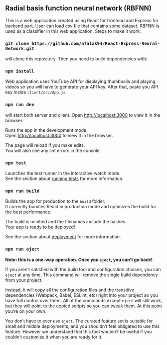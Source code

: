 
## Radial basis function neural network (RBFNN)

This is a web application created using React for frontend and Express for backend part. User can load csv file that contains
some dataset. RBFNN is used as a classifier in this web application. Steps to make it work:

### `git clone https://github.com/afalak94/React-Express-Neural-Network.git`
will clone this repository. Then you need to build dependencies with:

### `npm install`

Web application uses YouTube API for displaying thumbnails and playing videos so you will have to generate your API key. 
After that, paste you API key inside `client/src/App.js`.

### `npm run dev`
will start both server and client. Open [http://localhost:3000](http://localhost:3000) to view it in the browser.

Runs the app in the development mode.<br>
Open [http://localhost:3000](http://localhost:3000) to view it in the browser.

The page will reload if you make edits.<br>
You will also see any lint errors in the console.

### `npm test`

Launches the test runner in the interactive watch mode.<br>
See the section about [running tests](https://facebook.github.io/create-react-app/docs/running-tests) for more information.

### `npm run build`

Builds the app for production to the `build` folder.<br>
It correctly bundles React in production mode and optimizes the build for the best performance.

The build is minified and the filenames include the hashes.<br>
Your app is ready to be deployed!

See the section about [deployment](https://facebook.github.io/create-react-app/docs/deployment) for more information.

### `npm run eject`

**Note: this is a one-way operation. Once you `eject`, you can’t go back!**

If you aren’t satisfied with the build tool and configuration choices, you can `eject` at any time. This command will remove the single build dependency from your project.

Instead, it will copy all the configuration files and the transitive dependencies (Webpack, Babel, ESLint, etc) right into your project so you have full control over them. All of the commands except `eject` will still work, but they will point to the copied scripts so you can tweak them. At this point you’re on your own.

You don’t have to ever use `eject`. The curated feature set is suitable for small and middle deployments, and you shouldn’t feel obligated to use this feature. However we understand that this tool wouldn’t be useful if you couldn’t customize it when you are ready for it.


